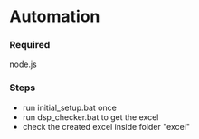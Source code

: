 # Automation

### Required
node.js

### Steps
- run initial_setup.bat once
- run dsp_checker.bat to get the excel
- check the created excel inside folder "excel"
